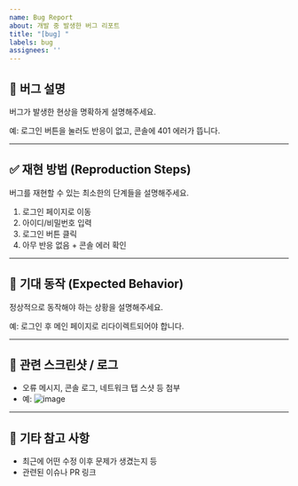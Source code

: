 ```yaml
---
name: Bug Report
about: 개발 중 발생한 버그 리포트
title: "[bug] "
labels: bug
assignees: ''
---
```

## 🐞 버그 설명
버그가 발생한 현상을 명확하게 설명해주세요.

예: 로그인 버튼을 눌러도 반응이 없고, 콘솔에 401 에러가 뜹니다.

---

## ✅ 재현 방법 (Reproduction Steps)
버그를 재현할 수 있는 최소한의 단계들을 설명해주세요.

1. 로그인 페이지로 이동
2. 아이디/비밀번호 입력
3. 로그인 버튼 클릭
4. 아무 반응 없음 + 콘솔 에러 확인

---

## 🤔 기대 동작 (Expected Behavior)
정상적으로 동작해야 하는 상황을 설명해주세요.

예: 로그인 후 메인 페이지로 리다이렉트되어야 합니다.

---

## 🧾 관련 스크린샷 / 로그
- 오류 메시지, 콘솔 로그, 네트워크 탭 스샷 등 첨부
- 예: ![image](버그스크린샷URL)

---

## 📎 기타 참고 사항
- 최근에 어떤 수정 이후 문제가 생겼는지 등
- 관련된 이슈나 PR 링크